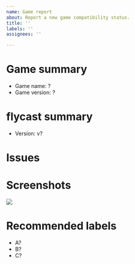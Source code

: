 ```yaml
---
name: Game report
about: Report a new game compatibility status.
title: ''
labels: ''
assignees: ''

---
```


<!-- Please use the game's name for issue Title -->

# Game summary
- Game name: ?
- Game version: ?

# flycast summary
- Version: v?

# Issues
<!-- Summary of problems -->

# Screenshots
![](https://?)

# Recommended labels
<!-- See https://github.com/Rinnegatamante/flycast-vita-Compatibility/labels -->
- A?
- B?
- C?
